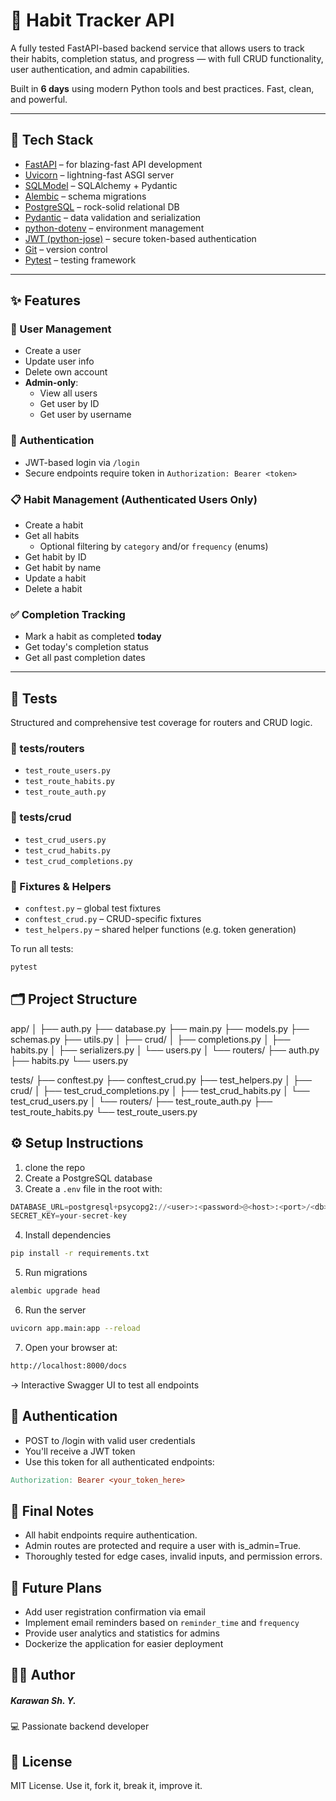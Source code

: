 # 🧠 Habit Tracker API

A fully tested FastAPI-based backend service that allows users to track their habits, completion status, and progress — with full CRUD functionality, user authentication, and admin capabilities.

Built in **6 days** using modern Python tools and best practices. Fast, clean, and powerful.

---

## 🚀 Tech Stack

- [FastAPI](https://fastapi.tiangolo.com/) – for blazing-fast API development  
- [Uvicorn](https://www.uvicorn.org/) – lightning-fast ASGI server  
- [SQLModel](https://sqlmodel.tiangolo.com/) – SQLAlchemy + Pydantic  
- [Alembic](https://alembic.sqlalchemy.org/) – schema migrations  
- [PostgreSQL](https://www.postgresql.org/) – rock-solid relational DB  
- [Pydantic](https://docs.pydantic.dev/) – data validation and serialization  
- [python-dotenv](https://pypi.org/project/python-dotenv/) – environment management  
- [JWT (python-jose)](https://github.com/mpdavis/python-jose) – secure token-based authentication  
- [Git](https://git-scm.com/) – version control  
- [Pytest](https://docs.pytest.org/) – testing framework

---

## ✨ Features

### 👥 User Management
- Create a user
- Update user info
- Delete own account
- **Admin-only**:
  - View all users
  - Get user by ID
  - Get user by username

### 🔐 Authentication
- JWT-based login via `/login`
- Secure endpoints require token in `Authorization: Bearer <token>`

### 📋 Habit Management (Authenticated Users Only)
- Create a habit
- Get all habits
  - Optional filtering by `category` and/or `frequency` (enums)
- Get habit by ID
- Get habit by name
- Update a habit
- Delete a habit

### ✅ Completion Tracking
- Mark a habit as completed **today**
- Get today's completion status
- Get all past completion dates

---

## 🧪 Tests

Structured and comprehensive test coverage for routers and CRUD logic.

### 📁 tests/routers
- `test_route_users.py`
- `test_route_habits.py`
- `test_route_auth.py`

### 📁 tests/crud
- `test_crud_users.py`
- `test_crud_habits.py`
- `test_crud_completions.py`

### 🧰 Fixtures & Helpers
- `conftest.py` – global test fixtures
- `conftest_crud.py` – CRUD-specific fixtures
- `test_helpers.py` – shared helper functions (e.g. token generation)

To run all tests:
```bash
pytest
```

## 🗂️ Project Structure

app/
│
├── auth.py
├── database.py
├── main.py
├── models.py
├── schemas.py
├── utils.py
│
├── crud/
│   ├── completions.py
│   ├── habits.py
│   ├── serializers.py
│   └── users.py
│
└── routers/
    ├── auth.py
    ├── habits.py
    └── users.py

tests/
├── conftest.py
├── conftest_crud.py
├── test_helpers.py
│
├── crud/
│   ├── test_crud_completions.py
│   ├── test_crud_habits.py
│   └── test_crud_users.py
│
└── routers/
    ├── test_route_auth.py
    ├── test_route_habits.py
    └── test_route_users.py

## ⚙️ Setup Instructions
1. clone the repo
2. Create a PostgreSQL database
3. Create a `.env` file in the root with:
```python
DATABASE_URL=postgresql+psycopg2://<user>:<password>@<host>:<port>/<db>
SECRET_KEY=your-secret-key
```
4. Install dependencies
```bash
pip install -r requirements.txt
```
5. Run migrations
```bash
alembic upgrade head
```
6. Run the server
```bash
uvicorn app.main:app --reload
```
7. Open your browser at:
```bash
http://localhost:8000/docs
```
→ Interactive Swagger UI to test all endpoints 

## 🔐 Authentication
- POST to /login with valid user credentials
- You'll receive a JWT token
- Use this token for all authenticated endpoints:
```makefile
Authorization: Bearer <your_token_here>
```

## 🧠 Final Notes
- All habit endpoints require authentication.
- Admin routes are protected and require a user with is_admin=True.
- Thoroughly tested for edge cases, invalid inputs, and permission errors.

## 🚀 Future Plans

- Add user registration confirmation via email  
- Implement email reminders based on `reminder_time` and `frequency`  
- Provide user analytics and statistics for admins  
- Dockerize the application for easier deployment  

## 🧑‍💻 Author
##### Karawan Sh. Y.  
💻 Passionate backend developer

## 📜 License
MIT License. Use it, fork it, break it, improve it.